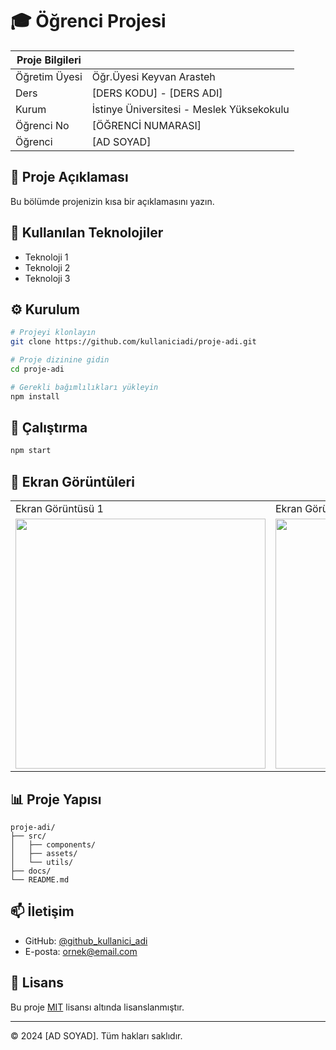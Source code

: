 # 🎓 Öğrenci Projesi

| Proje Bilgileri |                                           |
|-----------------|-------------------------------------------|
| Öğretim Üyesi   | Öğr.Üyesi Keyvan Arasteh                 |
| Ders            | [DERS KODU] - [DERS ADI]                 |
| Kurum          | İstinye Üniversitesi - Meslek Yüksekokulu |
| Öğrenci No     | [ÖĞRENCİ NUMARASI]                       |
| Öğrenci        | [AD SOYAD]                               |

## 📝 Proje Açıklaması

Bu bölümde projenizin kısa bir açıklamasını yazın.

## 🔧 Kullanılan Teknolojiler

- Teknoloji 1
- Teknoloji 2
- Teknoloji 3

## ⚙️ Kurulum

```bash
# Projeyi klonlayın
git clone https://github.com/kullaniciadi/proje-adi.git

# Proje dizinine gidin
cd proje-adi

# Gerekli bağımlılıkları yükleyin
npm install
```

## 🚀 Çalıştırma

```bash
npm start
```

## 📸 Ekran Görüntüleri

<table>
  <tr>
    <td>Ekran Görüntüsü 1</td>
    <td>Ekran Görüntüsü 2</td>
  </tr>
  <tr>
    <td><img src="/screenshots/screenshot1.png" width=400></td>
    <td><img src="/screenshots/screenshot2.png" width=400></td>
  </tr>
</table>

## 📊 Proje Yapısı

```
proje-adi/
├── src/
│   ├── components/
│   ├── assets/
│   └── utils/
├── docs/
└── README.md
```

## 📫 İletişim

- GitHub: [@github_kullanici_adi](https://github.com/github_kullanici_adi)
- E-posta: ornek@email.com

## 📝 Lisans

Bu proje [MIT](LICENSE) lisansı altında lisanslanmıştır.

---
© 2024 [AD SOYAD]. Tüm hakları saklıdır.
